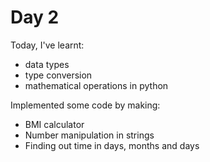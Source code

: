 # Day 2

Today, I've learnt:
- data types
- type conversion
- mathematical operations in python

Implemented some code by making:
- BMI calculator
- Number manipulation in strings
- Finding out time in days, months and days

